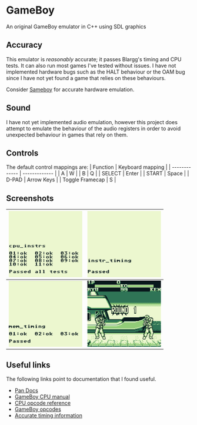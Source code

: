 # GameBoy
An original GameBoy emulator in C++ using SDL graphics

## Accuracy

This emulator is *reasonably* accurate; it passes Blargg's timing and CPU tests. It can also run most games I've tested without issues.
I have not implemented hardware bugs such as the HALT behaviour or the OAM bug since I have not yet found a game that relies on these behaviours.

Consider [Sameboy](https://sameboy.github.io/) for accurate hardware emulation.

## Sound

I have not yet implemented audio emulation, however this project does attempt to emulate the behaviour of the audio registers in order to avoid unexpected behaviour in games that rely on them.

## Controls

The default control mappings are:
| Function | Keyboard mapping |
| ------------- | ------------- |
| A | W |
| B | Q |
| SELECT | Enter |
| START | Space |
| D-PAD | Arrow Keys |
| Toggle Framecap | S |

## Screenshots
<img src="./screenshots/CPU_INSTRS.png" alt="Passes Blargg's CPU Instructions test" width="200"/>|<img src="./screenshots/INSTR_TIMING.png" alt="Passes Blargg's Instruction timing test" width="200"/>
| ------------- | ------------- |
<img src="./screenshots/MEM_TIMING.png" alt="Passes Blargg's Memory timing test" width="200"/>|<img src="./screenshots/STREET_FIGHTER.png" alt="Runs Street Fighter 2" width="200"/>

## Useful links

The following links point to documentation that I found useful.
- [Pan Docs](http://bgb.bircd.org/pandocs.htm)
- [GameBoy CPU manual](http://marc.rawer.de/Gameboy/Docs/GBCPUman.pdf)
- [CPU opcode reference](https://rednex.github.io/rgbds/gbz80.7.html)
- [GameBoy opcodes](https://pastraiser.com/cpu/gameboy/gameboy_opcodes.html)
- [Accurate timing information](https://github.com/AntonioND/giibiiadvance/blob/master/docs/TCAGBD.pdf)

